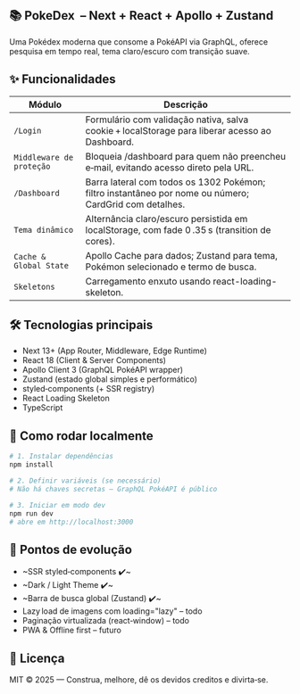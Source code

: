 ## 📚 PokeDex  – Next + React + Apollo + Zustand
Uma Pokédex moderna que consome a PokéAPI via GraphQL, oferece pesquisa em tempo real, tema claro/escuro com transição suave.

## ✨ Funcionalidades


| Módulo | Descrição |
|--------|-----------|
|`/Login`| Formulário com validação nativa, salva cookie + localStorage para liberar acesso ao Dashboard.|
|`Middleware de proteção`| Bloqueia /dashboard para quem não preencheu e‑mail, evitando acesso direto pela URL.|
|`/Dashboard`| Barra lateral com todos os 1302 Pokémon; filtro instantâneo por nome ou número; CardGrid com detalhes.|
|`Tema dinâmico`| Alternância claro/escuro persistida em localStorage, com fade 0 .35 s (transition de cores).|
|`Cache & Global State`| Apollo Cache para dados; Zustand para tema, Pokémon selecionado e termo de busca.|
|`Skeletons`| Carregamento enxuto usando react-loading-skeleton.|

## 🛠 Tecnologias principais

 - Next 13+ (App Router, Middleware, Edge Runtime)
 - React 18 (Client & Server Components)
 - Apollo Client 3 (GraphQL PokéAPI wrapper)
 - Zustand (estado global simples e performático)
 - styled‑components (+ SSR registry)
 - React Loading Skeleton
 - TypeScript

## 🚀 Como rodar localmente

```bash
# 1. Instalar dependências
npm install

# 2. Definir variáveis (se necessário)
# Não há chaves secretas – GraphQL PokéAPI é público

# 3. Iniciar em modo dev
npm run dev
# abre em http://localhost:3000
```
## 🧩 Pontos de evolução

- ~SSR styled‑components ✔️~
- ~Dark / Light Theme ✔️~
- ~Barra de busca global (Zustand) ✔️~
- Lazy load de imagens com loading="lazy" – todo
- Paginação virtualizada (react‑window) – todo
- PWA & Offline first – futuro

## 📝 Licença

MIT © 2025 — Construa, melhore, dê os devidos creditos e divirta‑se.
